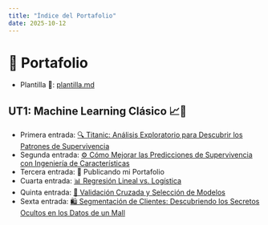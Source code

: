 ```yaml
---
title: "Índice del Portafolio"
date: 2025-10-12
---
```


# 💼 Portafolio

- Plantilla 📎: [plantilla.md](plantilla.md)

## UT1: Machine Learning Clásico 📈🧠
- Primera entrada: [🔍 Titanic: Análisis Exploratorio para Descubrir los Patrones de Supervivencia](docs/portfolio/01-Práctica-1:-EDA-del-Titanic-en-Google-Colab.md)
- Segunda entrada: [⚙️ Cómo Mejorar las Predicciones de Supervivencia con Ingeniería de Características](docs/portfolio/02-Práctica-2:-Feature-Engineering-simple-+-Modelo-base.md)
- Tercera entrada: 🚀 Publicando mi Portafolio
- Cuarta entrada: [📊 Regresión Lineal vs. Logística](docs/portfolio/04-Práctica-4:-Regresion-Lineal-y-Regresion-Logistica.md)
- Quinta entrada: [🎯 Validación Cruzada y Selección de Modelos](docs/portfolio/05-Práctica-5:-Validación-y-Selección-de-Modelos.md)
- Sexta entrada: [🛍️ Segmentación de Clientes: Descubriendo los Secretos Ocultos en los Datos de un Mall](docs/portfolio/06-Práctica-6:-Clustering-y-PCA:-Mall-Customer-Segmentation.md)

